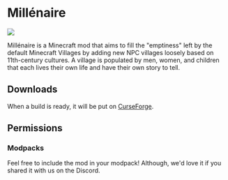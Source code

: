 Millénaire
===============
![](https://cdn.discordapp.com/attachments/378798574152187904/378799091557335040/millenaire_big.png)

Millénaire is a Minecraft mod that aims to fill the "emptiness" left by the default Minecraft Villages by adding new NPC villages loosely based on 11th-century cultures. A village is populated by men, women, and children that each lives their own life and have their own story to tell.

## Downloads
When a build is ready, it will be put on [CurseForge](https://github.com/Wandermannn/Millenare/releases).

## Permissions
### Modpacks
Feel free to include the mod in your modpack! Although, we'd love it if you shared it with us on the Discord.
